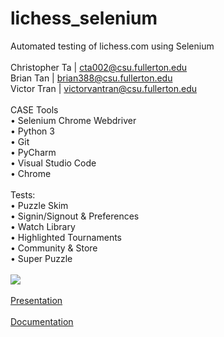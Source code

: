 # lichess_selenium
Automated testing of lichess.com using Selenium\
\
Christopher Ta				|   cta002@csu.fullerton.edu\
Brian Tan 				    |   brian388@csu.fullerton.edu\
Victor Tran				    |   victorvantran@csu.fullerton.edu\
\
CASE Tools\
• Selenium Chrome Webdriver\
• Python 3\
• Git\
• PyCharm\
• Visual Studio Code\
• Chrome\
\
Tests:\
• Puzzle Skim\
• Signin/Signout & Preferences\
• Watch Library\
• Highlighted Tournaments\
• Community & Store\
• Super Puzzle\
\
<img src="add_content/super_puzzles_gif.gif" />\
\
[Presentation](https://docs.google.com/presentation/d/1ZypXDiX9J34VnnOF6mVHuqvyro2TPSnbfv6N53pA7s8/edit?usp=sharing)\
\
[Documentation](https://docs.google.com/document/d/17bs8y6sd8SQSeJhrFoRqXlOseZDi2MWtQWnor2Wv-Xc/edit?usp=sharing)
